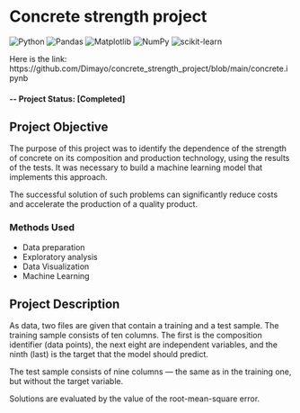# Concrete strength project
![Python](https://img.shields.io/badge/python-3670A0?style=for-the-badge&logo=python&logoColor=ffdd54)
![Pandas](https://img.shields.io/badge/pandas-%23150458.svg?style=for-the-badge&logo=pandas&logoColor=white)
![Matplotlib](https://img.shields.io/badge/Matplotlib-%23ffffff.svg?style=for-the-badge&logo=Matplotlib&logoColor=black)
![NumPy](https://img.shields.io/badge/numpy-%23013243.svg?style=for-the-badge&logo=numpy&logoColor=white)
![scikit-learn](https://img.shields.io/badge/scikit--learn-%23F7931E.svg?style=for-the-badge&logo=scikit-learn&logoColor=white)

<p>Here is the link: https://github.com/Dimayo/concrete_strength_project/blob/main/concrete.ipynb</p>

#### -- Project Status: [Completed]

## Project Objective
<p>The purpose of this project was to identify the dependence of the strength of concrete on its composition and production technology, using the results of the tests. It was necessary to build a machine learning model that implements this approach.</p> <p>The successful solution of such problems can significantly reduce costs and accelerate the production of a quality product.</p>

### Methods Used
* Data preparation
* Exploratory analysis
* Data Visualization
* Machine Learning

## Project Description
<p>As data, two files are given that contain a training and a test sample. The training sample consists of ten columns. The first is the composition identifier (data points), the next eight are independent variables, and the ninth (last) is the target that the model should predict.</p> <p>The test sample consists of nine columns — the same as in the training one, but without the target variable.</p>
<p>Solutions are evaluated by the value of the root-mean-square error.</p>
